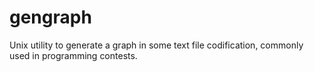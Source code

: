 # gengraph
Unix utility to generate a graph in some text file codification, commonly used in programming contests.
